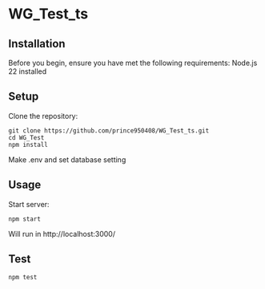 # WG_Test_ts

## Installation
Before you begin, ensure you have met the following requirements:
Node.js 22 installed

## Setup
Clone the repository:

```
git clone https://github.com/prince950408/WG_Test_ts.git
cd WG_Test
npm install
```

Make .env and set database setting

## Usage
Start server:
```
npm start
```
Will run in http://localhost:3000/

## Test
```
npm test
```
